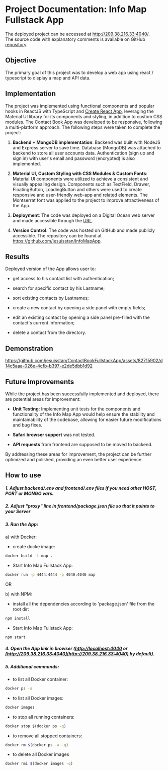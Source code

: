 # Project Documentation: Info Map Fullstack App

The deployed project can be accessed at http://209.38.216.33:4040/. \
The source code with explanatory comments is available on GitHub [repository](https://github.com/jesuisstan/InfoMapApp).

## Objective

The primary goal of this project was to develop a web app using react / typescript to display a map and API data.

## Implementation

The project was implemented using functional components and popular hooks in ReactJS with TypeScript and [Create React App](https://facebook.github.io/create-react-app/docs/getting-started), leveraging the Material UI library for its components and styling, in addition to custom CSS modules. The Contact Book App was developed to be responsive, following a multi-platform approach. The following steps were taken to complete the project:

1.  **Backend + MongoDB implementation**: Backend was built with NodeJS and Express server to save time. Database (MongoDB) was attached to backend to store all user accounts data. Authentication (sign up and sign in) with user's email and password (encrypted) is also implemented.

2. **Material UI, Custom Styling with CSS Modules & Custom Fonts**: Material UI components were utilized to achieve a consistent and visually appealing design. Components such as TextField, Drawer, FloatingButton, LoadingButton and others were used to create responsive and user-friendly web-app and related elements. The Montserrat font was applied to the project to improve attractiveness of the App.

3. **Deployment**: The code was deployed on a Digital Ocean web server and made accessible through the [URL](http://209.38.216.33:4040/).

4. **Version Control**: The code was hosted on GitHub and made publicly accessible. The repository can be found at https://github.com/jesuisstan/InfoMapApp.

## Results

Deployed version of the App allows user to:

- get access to his contact list with authentication;

- search for specific contact by his Lastname;

- sort existing contacts by Lastnames;

- create a new contact by opening a side panel with empty fields;

- edit an existing contact by opening a side panel pre-filled with the contact's current information;

- delete a contact from the directory.

## Demonstration


https://github.com/jesuisstan/ContactBookFullstackApp/assets/82715902/d14c5aaa-026e-4cfb-b397-e2de5dbb1d92


## Future Improvements

While the project has been successfully implemented and deployed, there are potential areas for improvement:

- **Unit Testing**: Implementing unit tests for the components and functionality of the Info Map App would help ensure the stability and maintainability of the codebase, allowing for easier future modifications and bug fixes.

- **Safari browser support** was not tested.

- **API requests** from frontend are supposed to be moved to backend.


By addressing these areas for improvement, the project can be further optimized and polished, providing an even better user experience.

## How to use
##### 1. Adjust backend/.env and frontend/.env files if you need other HOST, PORT or MONGO vars.
##### 2. Adjust "proxy" line in frontend/package.json file so that it points to your Server

##### 3. Run the App:
a) with Docker:
- create docke image:
```sh
docker build -t map .
```

- Start Info Map Fullstack App:
```sh
docker run -p 4444:4444 -p 4040:4040 map
```
OR

b) with NPM:
- install all the dependencies according to 'package.json' file from the root dir:
```sh
npm install
```

- Start Info Map Fullstack App:
```sh
npm start
```

##### 4. Open the App link in browser ([http://localhost:4040](http://localhost:4040) or [http://209.38.216.33:4040](http://209.38.216.33:4040) by default).

##### 5. Additional commands:
- to list all Docker container:
```sh
docker ps -a
```
- to list all Docker images:
```sh
docker images
```
- to stop all running containers:
```sh
docker stop $(docker ps -q)
```
- to remove all stopped containers:
```sh
docker rm $(docker ps -a -q)
```
- to delete all Docker images
```sh
docker rmi $(docker images -q)
```
